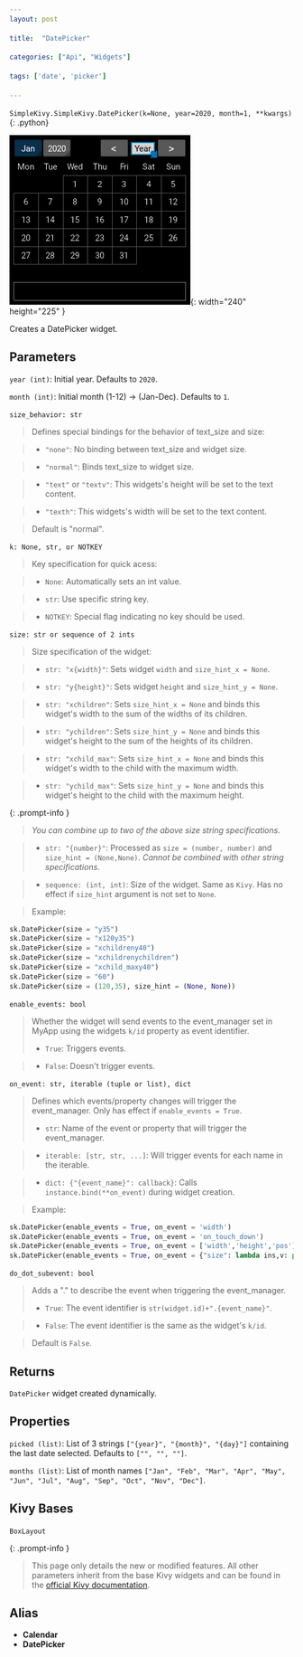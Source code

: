 ```yaml
---
layout: post

title:  "DatePicker"

categories: ["Api", "Widgets"]

tags: ['date', 'picker']

---
```

`SimpleKivy.SimpleKivy.DatePicker(k=None, year=2020, month=1, **kwargs)`{: .python}


![DatePicker.png](assets/img/docs/DatePicker.png){: width="240" height="225" }


Creates a DatePicker widget.

## Parameters

`year (int)`: Initial year. Defaults to `2020`.

`month (int)`: Initial month (1-12) -> (Jan-Dec). Defaults to `1`.


`size_behavior: str`

> Defines special bindings for the behavior of text_size and size:

> - `"none"`: No binding between text_size and widget size.

> - `"normal"`: Binds text_size to widget size.

> - `"text"` or `"textv"`: This widgets's height will be set to the text content.

> - `"texth"`: This widgets's width will be set to the text content.

> Default is "normal".



`k: None, str, or NOTKEY`

> Key specification for quick acess:

> - `None`: Automatically sets an int value.

> - `str`: Use specific string key.

> - `NOTKEY`: Special flag indicating no key should be used.


`size: str or sequence of 2 ints`

> Size specification of the widget:


> - `str: "x{width}"`: Sets widget `width` and `size_hint_x = None`.

> - `str: "y{height}"`: Sets widget `height` and `size_hint_y = None`.

> - `str: "xchildren"`: Sets `size_hint_x = None` and binds this widget's width to the sum of the widths of its children.

> - `str: "ychildren"`: Sets `size_hint_y = None` and binds this widget's height to the sum of the heights of its children.

> - `str: "xchild_max"`: Sets `size_hint_x = None` and binds this widget's width to the child with the maximum width.

> - `str: "ychild_max"`: Sets `size_hint_y = None` and binds this widget's height to the child with the maximum height.


{: .prompt-info }

> *You can combine up to two of the above size string specifications.*

> - `str: "{number}"`: Processed as `size = (number, number)` and `size_hint = (None,None)`. *Cannot be combined with other string specifications*.


> - `sequence: (int, int)`: Size of the widget. Same as `Kivy`. Has no effect if `size_hint` argument is not set to `None`.


> Example:

```py
sk.DatePicker(size = "y35")
sk.DatePicker(size = "x120y35")
sk.DatePicker(size = "xchildreny40")
sk.DatePicker(size = "xchildrenychildren")
sk.DatePicker(size = "xchild_maxy40")
sk.DatePicker(size = "60")
sk.DatePicker(size = (120,35), size_hint = (None, None))
```

`enable_events: bool`

> Whether the widget will send events to the event_manager set in MyApp using the widgets `k/id` property as event identifier.
> - `True`: Triggers events.

> - `False`: Doesn't trigger events.


`on_event: str, iterable (tuple or list), dict`

> Defines which events/property changes will trigger the event_manager. Only has effect if `enable_events = True`.
> - `str`: Name of the event or property that will trigger the event_manager.

> - `iterable: [str, str, ...]`: Will trigger events for each name in the iterable.

> - `dict: {"{event_name}": callback}`: Calls `instance.bind(**on_event)` during widget creation.


> Example:

```py
sk.DatePicker(enable_events = True, on_event = 'width')
sk.DatePicker(enable_events = True, on_event = 'on_touch_down')
sk.DatePicker(enable_events = True, on_event = ['width','height','pos'])
sk.DatePicker(enable_events = True, on_event = {"size": lambda ins,v: print("size =",v)})

```

`do_dot_subevent: bool`

> Adds a "." to describe the event when triggering the event_manager.
> - `True`: The event identifier is `str(widget.id)+".{event_name}"`.

> - `False`: The event identifier is the same as the widget's `k/id`.

> Default is `False`.


## Returns

`DatePicker` widget created dynamically.

## Properties

`picked (list)`: List of 3 strings `["{year}", "{month}", "{day}"]` containing the last date selected. Defaults to `["", "", ""]`.

`months (list)`: List of month names `["Jan", "Feb", "Mar", "Apr", "May", "Jun", "Jul", "Aug", "Sep", "Oct", "Nov", "Dec"]`.


## Kivy Bases

`BoxLayout`


{: .prompt-info }

> This page only details the new or modified features. All other parameters inherit from the base Kivy widgets and can be found in the [official Kivy documentation](https://kivy.org/doc/stable).



## Alias
- **Calendar**
- **DatePicker**
